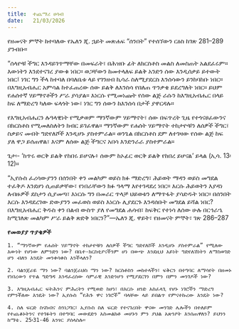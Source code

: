```yaml
---
title:  ተጨማሪ ሀሳብ
date:   21/03/2026
---
```


የዘመናት ምኞት ከተባለው የኤለን ጂ. ኋይት መጽሐፍ “ሰንበት” የተሰኘውን ርዕስ ከገጽ 281–289 ያንብቡ።

“ሰላዮቹ ችግር እንዳይገጥማቸው በመፍራት፣ በሕዝቡ ፊት ለክርስቶስ መልስ ለመስጠት አልደፈሩም። እውነትን እንደተናገረ ያውቁ ነበር። ወጋቸውን ከመተላለፍ ይልቅ አንድን ሰው እንዲሰቃይ ይተውት ነበር፤ ነገር ግን ችላ ከተባለ በባለቤቱ ላይ የገንዘብ ኪሳራ ስለሚያደርስ እንሰሳውን ይንከባከቡ ነበር። በእግዚአብሔር አምሳል ከተፈጠረው ሰው ይልቅ ለእንስሳ የበለጠ ጥንቃቄ ይደረግለት ነበር። ይህም የሐሰተኛ ሃይማኖቶችን ሥራ ያሳያል። እነርሱ የሚመነጩት የሰው ልጅ ራሱን ከእግዚአብሔር በላይ ከፍ ለማድረግ ካለው ፍላጎት ነው፣ ነገር ግን ሰውን ከእንሰሳ በታች ያዋርዳሉ።

የእግዚአብሔርን ሉዓላዊነት የሚቃወም ማንኛውም ሃይማኖት፣ ሰው በፍጥረት ጊዜ የተጎናፀፈውንና በክርስቶስ የሚመለስለትን ክብር ይገፈዋል። ማንኛውም የሐሰት ሃይማኖት ተከታዮቹን ለሰዎች ችግር፣ ስቃይና መብት ግድየለሾች እንዲሆኑ ያስተምራል። ወንጌል በክርስቶስ ደም ለተገዛው የሰው ልጅ ከፍ ያለ ዋጋ ይሰጠዋል፣ እናም ለሰው ልጅ ችግርና አበሳ እንድንራራ ያስተምራል።

ጌታ፡- ‘ከጥሩ ወርቅ ይልቅ የከበሩ ይሆናሉ፥ ሰውም ከኦፊር ወርቅ ይልቅ የከበረ ይሆናል’ ይላል (ኢሳ. 13፡12)።

“ኢየሱስ ፈሪሳውያንን በሰንበት ቀን መልካም ወይስ ክፉ ማድረግ፣ ሕይወት ማዳን ወይስ መግደል ተፈቅዶ እንደሆነ ሲጠይቃቸው፣ የነበራቸውን ክፉ ዓላማ እየተገዳደረ ነበር። እርሱ ሕይወትን እያዳነ ለብዙዎች ደስታን ሲያመጣ፣ እነርሱ ግን በመራር ጥላቻ ህይወቱን ለማጥፋት ያሳድዱት ነበር። በሰንበት እርሱ እንዳደረገው ድውያንን መፈወስ ወይስ እነርሱ ሊያደርጉ እንዳሰቡት መግደል ይሻል ነበር? በእግዚአብሔር ቅዱስ ቀን በልብ ውስጥ ያለ የመግደል ሐሳብ፣ ከፍቅር የተነሳ ለሰው ሁሉ በርኅራኄ ከሚገለጽ መልካም ሥራ ይልቅ ጽድቅ ነበርን?”—ኤለን ጂ. ዋይት፣ የዘመናት ምኞት፣ ገጽ 286–287

**የመወያያ ጥያቄዎች**

`1. “ማንኛውም የሐሰት ሃይማኖት ተከታዮቹን ለሰዎች ችግር ግድየለሾች እንዲሆኑ ያስተምራል” የሚለው እውነት የሆነው ለምንድን ነው? በቤተ-ክርስቲያናችንም ሆነ በውጭ እንደዚህ አይነት ግድየለሽነትን ለማስወገድ ሆን ብለን እንዴት መንቀሳቀስ እንችላለን?`

`2. ባልንጀራዬ ማን ነው? ባልንጀራህስ ማን ነው? ክርስቶስን መከተላችን፣ ፍቅርን በተግባር ለማሳየት በዘመኑ የነበረውን የጥል ግድግዳ እንዳፈረሰው ሳምራዊ እንድንሆን የሚያደርገን በምን በምን መንገዶች ነው?`

`3. እግዚአብሔር ፍትሕንና ምሕረትን የሚወድ ከሆነ፣ በእርሱ ዘንድ አስፈላጊ የሆኑ ነገሮችን ማድረግ የምንችለው እንዴት ነው? ኢየሱስ “የሕጉ ዋና ነገሮች” ባላቸው ላይ ይበልጥ የምናተኩረው እንዴት ነው?`

`4. ስለ ፍርድ ስናስብና ስንነጋገር፣ ኢየሱስ ስለ ፍርድ የተናገረበት ዋናው መንገድ ሌሎችን በተለይም የተጨቆኑትንና የተገፉትን በተግባር መውደድን አስመልክቶ መሆኑን ምን ያህል አጽንዖት እንሰጠዋለን? ይህንን ከማቴ. 25፡31-46 አንፃር ያሰላስሉ።`